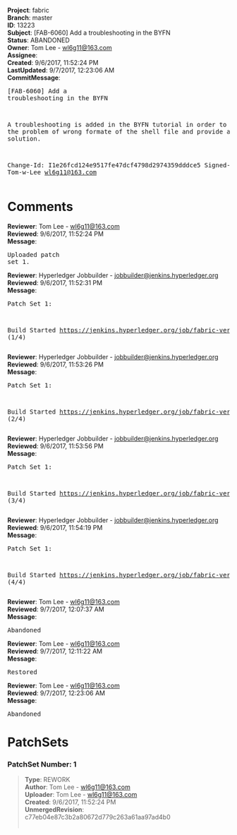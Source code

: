 <strong>Project</strong>: fabric<br><strong>Branch</strong>: master<br><strong>ID</strong>: 13223<br><strong>Subject</strong>: [FAB-6060] Add a troubleshooting in the BYFN<br><strong>Status</strong>: ABANDONED<br><strong>Owner</strong>: Tom Lee - wl6g11@163.com<br><strong>Assignee</strong>:<br><strong>Created</strong>: 9/6/2017, 11:52:24 PM<br><strong>LastUpdated</strong>: 9/7/2017, 12:23:06 AM<br><strong>CommitMessage</strong>:<br><pre>[FAB-6060] Add a troubleshooting in the BYFN

A troubleshooting is added in the BYFN tutorial in order to describe the problem of wrong formate of the shell file and provide a probably solution.

Change-Id: I1e26fcd124e9517fe47dcf4798d2974359dddce5
Signed-off-by: Tom-w-Lee <wl6g11@163.com>
</pre><h1>Comments</h1><strong>Reviewer</strong>: Tom Lee - wl6g11@163.com<br><strong>Reviewed</strong>: 9/6/2017, 11:52:24 PM<br><strong>Message</strong>: <pre>Uploaded patch set 1.</pre><strong>Reviewer</strong>: Hyperledger Jobbuilder - jobbuilder@jenkins.hyperledger.org<br><strong>Reviewed</strong>: 9/6/2017, 11:52:31 PM<br><strong>Message</strong>: <pre>Patch Set 1:

Build Started https://jenkins.hyperledger.org/job/fabric-verify-z/12145/ (1/4)</pre><strong>Reviewer</strong>: Hyperledger Jobbuilder - jobbuilder@jenkins.hyperledger.org<br><strong>Reviewed</strong>: 9/6/2017, 11:53:26 PM<br><strong>Message</strong>: <pre>Patch Set 1:

Build Started https://jenkins.hyperledger.org/job/fabric-verify-x86_64/16488/ (2/4)</pre><strong>Reviewer</strong>: Hyperledger Jobbuilder - jobbuilder@jenkins.hyperledger.org<br><strong>Reviewed</strong>: 9/6/2017, 11:53:56 PM<br><strong>Message</strong>: <pre>Patch Set 1:

Build Started https://jenkins.hyperledger.org/job/fabric-verify-behave-x86_64/10495/ (3/4)</pre><strong>Reviewer</strong>: Hyperledger Jobbuilder - jobbuilder@jenkins.hyperledger.org<br><strong>Reviewed</strong>: 9/6/2017, 11:54:19 PM<br><strong>Message</strong>: <pre>Patch Set 1:

Build Started https://jenkins.hyperledger.org/job/fabric-verify-end-2-end-x86_64/8070/ (4/4)</pre><strong>Reviewer</strong>: Tom Lee - wl6g11@163.com<br><strong>Reviewed</strong>: 9/7/2017, 12:07:37 AM<br><strong>Message</strong>: <pre>Abandoned</pre><strong>Reviewer</strong>: Tom Lee - wl6g11@163.com<br><strong>Reviewed</strong>: 9/7/2017, 12:11:22 AM<br><strong>Message</strong>: <pre>Restored</pre><strong>Reviewer</strong>: Tom Lee - wl6g11@163.com<br><strong>Reviewed</strong>: 9/7/2017, 12:23:06 AM<br><strong>Message</strong>: <pre>Abandoned</pre><h1>PatchSets</h1><h3>PatchSet Number: 1</h3><blockquote><strong>Type</strong>: REWORK<br><strong>Author</strong>: Tom Lee - wl6g11@163.com<br><strong>Uploader</strong>: Tom Lee - wl6g11@163.com<br><strong>Created</strong>: 9/6/2017, 11:52:24 PM<br><strong>UnmergedRevision</strong>: c77eb04e87c3b2a80672d779c263a61aa97ad4b0<br><br></blockquote>
